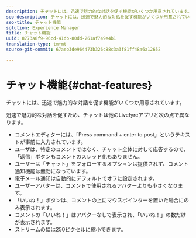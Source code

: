 ```yaml
---
description: チャットには、迅速で魅力的な対話を促す機能がいくつか用意されています。
seo-description: チャットには、迅速で魅力的な対話を促す機能がいくつか用意されています。
seo-title: チャット機能
solution: Experience Manager
title: チャット機能
uuid: 8773a8f9-96cd-41db-80dd-261af749e4b1
translation-type: tm+mt
source-git-commit: 67aeb3de964473b326c88c3a3f81ff48a6a12652

---
```



# チャット機能{#chat-features}

チャットには、迅速で魅力的な対話を促す機能がいくつか用意されています。



迅速で魅力的な対話を促すため、チャットは他のLivefyreアプリと次の点で異なります。

* コメントエディターには、「Press command + enter to post」というテキストが事前に入力されています。
* ユーザは、特定のコメントではなく、チャット全体に対して応答するので、「返信」ボタンもコメントのスレッド化もありません。
* ユーザーは「チャット」をフォローするオプションは提供されず、コメント通知機能は無効になっています。
* 電子メール通知は自動的にデフォルトでオフに設定されます。
* ユーザーアバターは、コメントで使用されるアバターよりも小さくなります。
* 「いいね！」ボタンは、コメントの上にマウスポインターを置いた場合にのみ表示されます。
* コメントの「いいね！」はアバターなしで表示され、「いいね！」の数だけが表示されます。
* ストリームの幅は250ピクセルに縮小できます。

